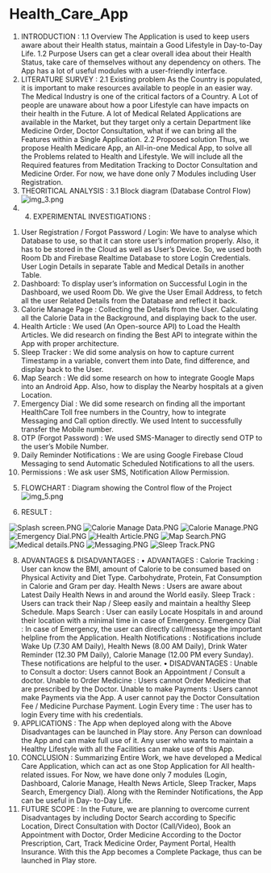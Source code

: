 # Health_Care_App
1.	INTRODUCTION :
1.1	Overview
The Application is used to keep users aware about their Health status, maintain a Good Lifestyle in Day-to-Day Life.
1.2	Purpose
Users can get a clear overall idea about their Health Status, take care of themselves without any dependency on others. The App has a lot of useful modules with a user-friendly interface.
2.	LITERATURE SURVEY :
2.1	Existing problem
As the Country is populated, it is important to make resources available to people in an easier way. The Medical Industry is one of the critical factors of a Country. A Lot of people are unaware about how a poor Lifestyle can have impacts on their health in the Future. A lot of Medical Related Applications are available in the Market, but they target only a certain Department like Medicine Order, Doctor Consultation, what if we can bring all the Features within a Single Application.
2.2	Proposed solution
Thus, we propose Health Medicare App, an All-in-one Medical App, to solve all the Problems related to Health and Lifestyle. We will include all the Required features from Meditation Tracking to Doctor Consultation and Medicine Order. For now, we have done only 7 Modules including User Registration.
3.	THEORITICAL ANALYSIS :
3.1	Block diagram (Database Control Flow)
![img_3.png](img_3.png)
4. 4.	EXPERIMENTAL INVESTIGATIONS :
1)	User Registration / Forgot Password / Login: We have to analyse which Database to use, so that it can store user’s information properly. Also, it has to be stored in the Cloud as well as User’s Device. So, we used both Room Db and Firebase Realtime Database to store Login Credentials. User Login Details in separate Table and Medical Details in another Table.
2)	Dashboard: To display user’s information on Successful Login in the Dashboard, we used Room Db. We give the User Email Address, to fetch all the user Related Details from the Database and reflect it back.
3)	Calorie Manage Page : Collecting the Details from the User. Calculating all the Calorie Data in the Background, and displaying back to the user.
4)	  Health Article : We used (An Open-source API) to Load the Health Articles. We did research on finding the Best API to integrate within the App with proper architecture.
5)	Sleep Tracker : We did some analysis on how to capture current Timestamp in a variable, convert them into Date, find difference, and display back to the User.
6)	Map Search : We did some research on how to integrate Google Maps into an Android App. Also, how to display the Nearby hospitals at a given Location.
7)	Emergency Dial : We did some research on finding all the important HealthCare Toll free numbers in the Country, how to integrate Messaging and Call option directly. We used Intent to successfully transfer the Mobile number.
8)	OTP (Forgot Password) : We used SMS-Manager to directly send OTP to the user’s Mobile Number.
9)	Daily Reminder Notifications : We are using Google Firebase Cloud Messaging to send Automatic Scheduled Notifications to all the users.
10)	Permissions : We ask user SMS, Notification Allow Permission.
5.	FLOWCHART :
Diagram showing the Control flow of the Project
![img_5.png](img_5.png)

6.	RESULT :
   
![Splash screen.PNG](screenshot%2FSplash%20screen.PNG)
![Calorie Manage Data.PNG](screenshot%2FCalorie%20Manage%20Data.PNG)
![Calorie Manage.PNG](screenshot%2FCalorie%20Manage.PNG)
![Emergency Dial.PNG](screenshot%2FEmergency%20Dial.PNG)
![Health Article.PNG](screenshot%2FHealth%20Article.PNG)
![Map Search.PNG](screenshot%2FMap%20Search.PNG)
![Medical details.PNG](screenshot%2FMedical%20details.PNG)
![Messaging.PNG](screenshot%2FMessaging.PNG)
![Sleep Track.PNG](screenshot%2FSleep%20Track.PNG)

8.	ADVANTAGES & DISADVANTAGES :
•	ADVANTAGES :
Calorie Tracking : User can know the BMI, amount of Calorie to be consumed based on Physical Activity and Diet Type. Carbohydrate, Protein, Fat Consumption in Calorie and Gram per day.
Health News : Users are aware about Latest Daily Health News in and around the World easily.
Sleep Track : Users can track their Nap / Sleep easily and maintain a healthy Sleep Schedule.
Maps Search : User can easily Locate Hospitals in and around their location with a minimal time in case of Emergency.
Emergency Dial : In case of Emergency, the user can directly call/message the important helpline from the Application.
Health Notifications : Notifications include Wake Up (7.30 AM Daily), Health News (8.00 AM Daily), Drink Water Reminder (12.30 PM Daily), Calorie Manage (12.00 PM every Sunday). These notifications are helpful to the user.
•	DISADVANTAGES :
Unable to Consult a doctor: Users cannot Book an Appointment / Consult a doctor.
Unable to Order Medicine : Users cannot Order Medicine that are prescribed by the Doctor.
Unable to make Payments : Users cannot make Payments via the App. A user cannot pay the Doctor Consultation Fee / Medicine Purchase Payment.
Login Every time : The user has to login Every time with his credentials.
9.	APPLICATIONS :
The App when deployed along with the Above Disadvantages can be launched in Play store.
Any Person can download the App and can make full use of it. Any user who wants to maintain a Healthy Lifestyle with all the Facilities can make use of this App.
10.	CONCLUSION :
Summarizing Entire Work, we have developed a Medical Care Application, which can act as one Stop Application for All health-related issues. For Now, we have done only 7 modules (Login, Dashboard, Calorie Manage, Health News Article, Sleep Tracker, Maps Search, Emergency Dial). Along with the Reminder Notifications, the App can be useful in Day- to-Day Life.
11.	FUTURE SCOPE :
In the Future, we are planning to overcome current Disadvantages by including Doctor Search according to Specific Location, Direct Consultation with Doctor (Call/Video), Book an Appointment with Doctor, Order Medicine According to the Doctor Prescription, Cart, Track Medicine Order, Payment Portal, Health Insurance. With this the App becomes a Complete Package, thus can be launched in Play store.

